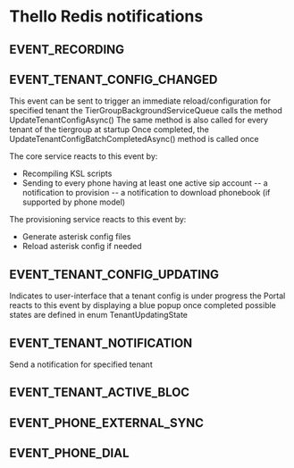 # Thello Redis notifications

## EVENT_RECORDING

## EVENT_TENANT_CONFIG_CHANGED
This event can be sent to trigger an immediate reload/configuration for specified tenant
the TierGroupBackgroundServiceQueue calls the method UpdateTenantConfigAsync()
The same method is also called for every tenant of the tiergroup at startup
Once completed, the UpdateTenantConfigBatchCompletedAsync() method is called once


The core service reacts to this event by:
- Recompiling KSL scripts
- Sending to every phone having at least one active sip account
-- a notification to provision
-- a notification to download phonebook (if supported by phone model)

The provisioning service reacts to this event by:
- Generate asterisk config files
- Reload asterisk config if needed

## EVENT_TENANT_CONFIG_UPDATING
Indicates to user-interface that a tenant config is under progress
the Portal reacts to this event by displaying a blue popup once completed
possible states are defined in enum TenantUpdatingState

## EVENT_TENANT_NOTIFICATION
Send a notification for specified tenant

## EVENT_TENANT_ACTIVE_BLOC
## EVENT_PHONE_EXTERNAL_SYNC
## EVENT_PHONE_DIAL

